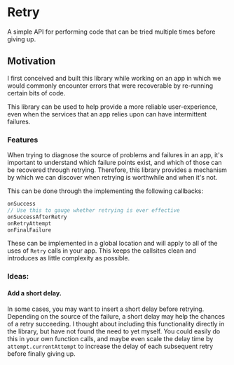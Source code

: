 #  Retry

A simple API for performing code that can be tried multiple times before giving
up.

## Motivation

I first conceived and built this library while working on an app in which we
would commonly encounter errors that were recoverable by re-running certain bits
of code.

This library can be used to help provide a more reliable user-experience, even
when the services that an app relies upon can have intermittent failures.

### Features

When trying to diagnose the source of problems and failures in an app, it's
important to understand which failure points exist, and which of those can be
recovered through retrying. Therefore, this library provides a mechanism by
which we can discover when retrying is worthwhile and when it's not.

This can be done through the implementing the following callbacks:

```Swift
onSuccess
// Use this to gauge whether retrying is ever effective
onSuccessAfterRetry
onRetryAttempt
onFinalFailure
```

These can be implemented in a global location and will apply to all of the uses
of `Retry` calls in your app. This keeps the callsites clean and introduces as
little complexity as possible.


### Ideas:

#### Add a short delay.
In some cases, you may want to insert a short delay before retrying. Depending
on the source of the failure, a short delay may help the chances of a retry
succeeding. I thought about including this functionality directly in the library,
but have not found the need to yet myself. You could easily do this in your own
function calls, and maybe even scale the delay time by `attempt.currentAttempt`
to increase the delay of each subsequent retry before finally giving up.



